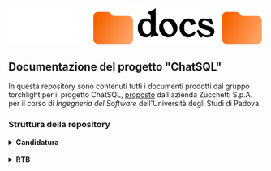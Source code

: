 <p align="center">
  <img width="250" src="rsc/docs_dark.svg#gh-dark-mode-only">
  <img width="250" src="rsc/docs_light.svg#gh-light-mode-only">
</p>

## Documentazione del progetto "ChatSQL"

In questa repository sono contenuti tutti i documenti prodotti dal gruppo torchlight per il progetto ChatSQL, [proposto](https://www.math.unipd.it/~tullio/IS-1/2023/Progetto/C9.pdf) dall'azienda Zucchetti S.p.A. per il corso di _Ingegneria del Software_ dell'Università degli Studi di Padova.

### Struttura della repository

<details>
<summary><b>Candidatura</b></summary>

- [Lettera di Presentazione](https://github.com/Torchlight-SWE2324/Documentazione/blob/main/1%20-%20Candidatura/lettera_presentazione_v1_0.pdf) (V1.0)
- [Preventivo dei costi ed impegni orari](https://github.com/Torchlight-SWE2324/Documentazione/blob/main/1%20-%20Candidatura/preventivo_impegni_v1_0.pdf) (V1.0)
- [Valutazione dei Capitolati](https://github.com/Torchlight-SWE2324/Documentazione/blob/main/1%20-%20Candidatura/valutazione_capitolati_v1_0.pdf) (V1.0)
  
- <details>
  <summary>Verbali</summary>

  - [Verbale esterno del 2023/10/23](https://github.com/Torchlight-SWE2324/Documentazione/blob/main/1%20-%20Candidatura/Verbali/verbale_esterno_2023_10_23.pdf) (Approvato dal proponente)

  - <details>
    <summary>Interni</summary>

    - [Verbale del 2023/10/16](https://github.com/Torchlight-SWE2324/Documentazione/blob/main/1%20-%20Candidatura/Verbali/Verbali%20interni/verbale_2023_10_16.pdf)
    - [Verbale del 2023/10/17](https://github.com/Torchlight-SWE2324/Documentazione/blob/main/1%20-%20Candidatura/Verbali/Verbali%20interni/verbale_2023_10_17.pdf)
    - [Verbale del 2023/10/20](https://github.com/Torchlight-SWE2324/Documentazione/blob/main/1%20-%20Candidatura/Verbali/Verbali%20interni/verbale_2023_10_20.pdf)
    - [Verbale del 2023/10/21](https://github.com/Torchlight-SWE2324/Documentazione/blob/main/1%20-%20Candidatura/Verbali/Verbali%20interni/verbale_2023_10_21.pdf)
    - [Verbale del 2023/10/28](https://github.com/Torchlight-SWE2324/Documentazione/blob/main/1%20-%20Candidatura/Verbali/Verbali%20interni/verbale_2023_10_28.pdf)
    </details>

</details>

</br>

<details>
<summary><b>RTB</b></summary>

- [Lettera di Presentazione](https://github.com/Torchlight-SWE2324/Documentazione/blob/main/2%20-%20RTB/lettera_presentazione.pdf)
  - Documentazione Esterna
    - [Analisi dei Requisiti](https://github.com/Torchlight-SWE2324/Documentazione/blob/main/2%20-%20RTB/Documentazione%20Esterna/analisi_requisiti_v1.1.0.pdf) (Versione 1.1.0)
    - [Glossario](https://github.com/Torchlight-SWE2324/Documentazione/blob/main/2%20-%20RTB/Documentazione%20Esterna/glossario_v1.0.0.pdf) (Versione 1.0.0)
    - [Piano di Progetto](https://github.com/Torchlight-SWE2324/Documentazione/blob/main/2%20-%20RTB/Documentazione%20Esterna/piano_progetto_v1.0.0.pdf) (Versione 1.0.0)
    - [Piano di Qualifica](https://github.com/Torchlight-SWE2324/Documentazione/blob/main/2%20-%20RTB/Documentazione%20Esterna/piano_qualifica_v1.0.0.pdf) (Versione 1.0.0)
    - Verbali Esterni
      - [Verbale esterno del 2023/11/13](https://github.com/Torchlight-SWE2324/Documentazione/blob/main/2%20-%20RTB/Documentazione%20Esterna/Verbali%20Esterni/verbale_esterno_2023_11_13.pdf) (Approvato dal proponente)
      - [Verbale esterno del 2023/12/04](https://github.com/Torchlight-SWE2324/Documentazione/blob/main/2%20-%20RTB/Documentazione%20Esterna/Verbali%20Esterni/verbale_esterno_2023_12_04.pdf) (Approvato dal proponente)
      - [Verbale esterno del 2023/12/20](https://github.com/Torchlight-SWE2324/Documentazione/blob/main/2%20-%20RTB/Documentazione%20Esterna/Verbali%20Esterni/verbale_esterno_2023_12_20.pdf) (Approvato dal proponente)
      - [Verbale esterno del 2024/01/10](https://github.com/Torchlight-SWE2324/Documentazione/blob/main/2%20-%20RTB/Documentazione%20Esterna/Verbali%20Esterni/verbale_esterno_2024_01_10.pdf) (Approvato dal proponente)

</br>

- Documentazione Interna
  - [Norme di Progetto](https://github.com/Torchlight-SWE2324/Documentazione/blob/main/2%20-%20RTB/Documentazione%20Interna/norme_progetto_v1.0.0.pdf) (Versione 1.0.0)
  - Verbali Interni
    - [Verbale del 2023/11/06](https://github.com/Torchlight-SWE2324/Documentazione/blob/main/2%20-%20RTB/Documentazione%20Interna/Verbali%20Interni/verbale_interno_2023_11_06.pdf)
    - [Verbale del 2023/11/11](https://github.com/Torchlight-SWE2324/Documentazione/blob/main/2%20-%20RTB/Documentazione%20Interna/Verbali%20Interni/verbale_interno_2023_11_11.pdf)
    - [Verbale del 2023/11/18](https://github.com/Torchlight-SWE2324/Documentazione/blob/main/2%20-%20RTB/Documentazione%20Interna/Verbali%20Interni/verbale_interno_2023_11_18.pdf)
    - [Verbale del 2023/11/25](https://github.com/Torchlight-SWE2324/Documentazione/blob/main/2%20-%20RTB/Documentazione%20Interna/Verbali%20Interni/verbale_interno_2023_11_25.pdf)
    - [Verbale del 2023/12/02](https://github.com/Torchlight-SWE2324/Documentazione/blob/main/2%20-%20RTB/Documentazione%20Interna/Verbali%20Interni/verbale_interno_2023_12_02.pdf)
    - [Verbale del 2023/12/09](https://github.com/Torchlight-SWE2324/Documentazione/blob/main/2%20-%20RTB/Documentazione%20Interna/Verbali%20Interni/verbale_interno_2023_12_09.pdf)
    - [Verbale del 2023/12/16](https://github.com/Torchlight-SWE2324/Documentazione/blob/main/2%20-%20RTB/Documentazione%20Interna/Verbali%20Interni/verbale_interno_2023_12_16.pdf)
    - [Verbale del 2023/12/29](https://github.com/Torchlight-SWE2324/Documentazione/blob/main/2%20-%20RTB/Documentazione%20Interna/Verbali%20Interni/verbale_interno_2023_12_29.pdf)
    - [Verbale del 2024/01/06](https://github.com/Torchlight-SWE2324/Documentazione/blob/main/2%20-%20RTB/Documentazione%20Interna/Verbali%20Interni/verbale_interno_2024_01_06.pdf)
    - [Verbale del 2024/01/13](https://github.com/Torchlight-SWE2324/Documentazione/blob/main/2%20-%20RTB/Documentazione%20Interna/Verbali%20Interni/verbale_interno_2024_01_13.pdf)
    - [Verbale del 2024/01/05](https://github.com/Torchlight-SWE2324/Documentazione/blob/main/2%20-%20RTB/Documentazione%20Interna/Verbali%20Interni/verbale_interno_2024_02_05.pdf)

<b>PB</b>

- Lettera di Presentazione
- Documentazione Esterna
  - [Analisi dei Requisiti (Versione 2.0.0)](example.com)
  - [Glossario (Versione 2.0.0)](example.com)
  - [Piano di Progetto (Versione 2.0.0)](example.com)
  - [Piano di Qualifica (Versione 2.0.0)](example.com)
  - [Manuale Utente (Versione 1.0.0)](example.com)
  - [Specifica Architetturale (Versione 1.0.0)](example.com)
  - Verbali Esterni
    - [Verbale esterno del XX mese 2024 (Approvato dal proponente)](example.com)

<br/>

- Documentazione Interna
  - [Norme di Progetto (Versione 2.0.0)](example.com)
  - Verbali Interni
    - [Verbale del XX mese 2024](example.com)

